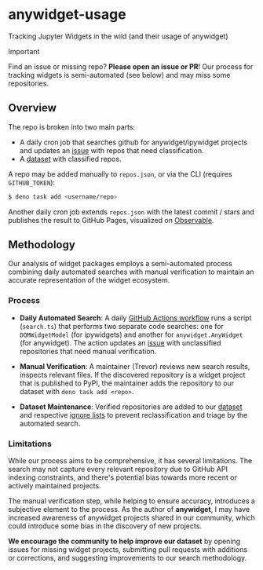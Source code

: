 # anywidget-usage

Tracking Jupyter Widgets in the wild (and their usage of anywidget)

> [!IMPORTANT]
> Find an issue or missing repo? **Please open an issue or PR**! Our process for
> tracking widgets is semi-automated (see below) and may miss some repositories.

## Overview

The repo is broken into two main parts:

- A daily cron job that searches github for anywidget/ipywidget projects and
  updates an [issue](https://github.com/manzt/anywidget-stats/issues/4) with
  repos that need classification.
- A [dataset](./assets/repos.json) with classified repos.

A repo may be added manually to `repos.json`, or via the CLI (requires
`GITHUB_TOKEN`):

```sh
$ deno task add <username/repo>
```

Another daily cron job extends `repos.json` with the latest commit / stars and
publishes the result to GitHub Pages, visualized on
[Observable](https://observablehq.com/d/b6e391914ebea31d).

## Methodology

Our analysis of widget packages employs a semi-automated process combining daily
automated searches with manual verification to maintain an accurate
representation of the widget ecosystem.

### Process

- **Daily Automated Search**: A daily
  [GitHub Actions workflow](./.github/workflows/update.yml) runs a script
  (`search.ts`) that performs two separate code searches: one for
  `DOMWidgetModel` (for ipywidgets) and another for `anywidget.AnyWidget` (for
  anywidget). The action updates an
  [issue](https://github.com/manzt/anywidget-stats/issues/4) with unclassified
  repositories that need manual verification.

- **Manual Verification**: A maintainer (Trevor) reviews new search results,
  inspects relevant files. If the discovered repository is a widget project that
  is published to PyPI, the maintainer adds the repository to our dataset with
  `deno task add <repo>`.

- **Dataset Maintenance**: Verified repositories are added to our
  [dataset](./assets/repos.json) and respective
  [ignore lists](./assets/exclude_repos_anywidget.txt) to prevent
  reclassification and triage by the automated search.

### Limitations

While our process aims to be comprehensive, it has several limitations. The
search may not capture every relevant repository due to GitHub API indexing
constraints, and there's potential bias towards more recent or actively
maintained projects.

The manual verification step, while helping to ensure accuracy, introduces a
subjective element to the process. As the author of **anywidget**, I may have
increased awareness of anywidget projects shared in our community, which could
introduce some bias in the discovery of new projects.

**We encourage the community to help improve our dataset** by opening issues for
missing widget projects, submitting pull requests with additions or corrections,
and suggesting improvements to our search methodology.
